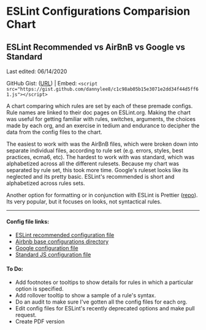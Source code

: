 # ESLint Configurations Comparision Chart

## ESLint Recommended vs AirBnB vs Google vs Standard

Last edited: 06/14/2020

GitHub Gist: ([URL](https://gist.github.com/dannylee8/c1c98ab05b15e3071e2dd34f44d5ff61)) | Embed: `<script src="https://gist.github.com/dannylee8/c1c98ab05b15e3071e2dd34f44d5ff61.js"></script>`

A chart comparing which rules are set by each of these premade configs.  Rule names are linked to their doc pages on ESLint.org. Making the chart was useful for getting familiar with rules, switches, arguments, the choices made by each org, and an exercise in tedium and endurance to decipher the data from the config files to the chart.  

The easiest to work with was the AirBnB files, which were broken down into separate individual files, according to rule set (e.g. errors, styles, best practices, ecma6, etc).  The hardest to work with was standard, which was alphabetized across all the different rulesets.  Because my chart was separated by rule set, this took more time.  Google's ruleset looks like its neglected and its pretty basic.  ESLint's recommended is short and alphabetized across rules sets.


Another option for formatting or in conjunction with ESLint is Prettier ([repo](https://github.com/prettier)).  Its very popular, but it focuses on looks, not syntactical rules.

---

#### Config file links:

- [ESLint recommended configuration file](https://github.com/eslint/eslint/blob/master/conf/eslint-recommended.js)
- [Airbnb base configurations directory](https://github.com/airbnb/javascript/tree/master/packages/eslint-config-airbnb-base/rules)
- [Google configuration file](https://github.com/google/eslint-config-google/blob/master/index.js)
- [Standard JS configuration file](https://github.com/standard/eslint-config-standard)

#### To Do:

- Add footnotes or tooltips to show details for rules in which a particular option is specified.
- Add rollover tooltip to show a sample of a rule's syntax.
- Do an audit to make sure I've gotten all the config files for each org.
- Edit config files for ESLint's recently deprecated options and make pull request.
- Create PDF version
